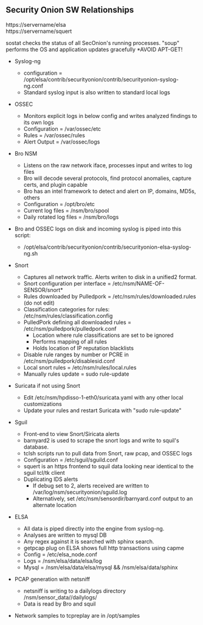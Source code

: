 ## Security Onion SW Relationships 

https://servername/elsa  
https://servername/squert  
  
sostat checks the status of all SecOnion's running processes. "soup" performs the OS and application updates gracefully *AVOID APT-GET!

* Syslog-ng
  * configuration = /opt/elsa/contrib/securityonion/contrib/securityonion-syslog-ng.conf
  * Standard syslog input is also written to standard local logs

* OSSEC 
  * Monitors explicit logs in below config and writes analyzed findings to its own logs
  * Configuration = /var/ossec/etc
  * Rules = /var/ossec/rules
  * Alert Output = /var/ossec/logs

* Bro NSM
  * Listens on the raw network iface, processes input and writes to log files
  * Bro will decode several protocols, find protocol anomalies, capture certs, and plugin capable
  * Bro has an intel framework to detect and alert on IP, domains, MD5s, others
  * Configuration = /opt/bro/etc
  * Current log files = /nsm/bro/spool
  * Daily rotated log files = /nsm/bro/logs

* Bro and OSSEC logs on disk and incoming syslog is piped into this script:   
    * /opt/elsa/contrib/securityonion/contrib/securityonion-elsa-syslog-ng.sh

* Snort 
  * Captures all network traffic.  Alerts writen to disk in a unified2 format.
  * Snort configuration per interface = /etc/nsm/NAME-OF-SENSOR/snort*
  * Rules downloaded by Pulledpork = /etc/nsm/rules/downloaded.rules (do not edit)
  * Classification categories for rules: /etc/nsm/rules/classification.config
  * PulledPork defining all downloaded rules = /etc/nsm/pulledpork/pulledpork.conf
    * Location where rule classifications are set to be ignored  
    * Performs mapping of all rules  
    * Holds location of IP reputation blacklists
  * Disable rule ranges by number or PCRE in /etc/nsm/pulledpork/disablesid.conf
  * Local snort rules = /etc/nsm/rules/local.rules
  * Manually rules update = sudo rule-update
  
* Suricata  if not using Snort  
  * Edit /etc/nsm/hpdisso-1-eth0/suricata.yaml with any other local customizations  
  * Update your rules and restart Suricata with "sudo rule-update"  
  
* Sguil
  * Front-end to view Snort/Siricata alerts
  * barnyard2 is used to scrape the snort logs and write to squil's database.
  * tclsh scripts run to pull data from Snort, raw pcap, and OSSEC logs
  * Configuration = /etc/sguil/sguild.conf
  * squert is an https frontend to squil data looking near identical to the sguil tcl/tk client
  * Duplicating IDS alerts  
    * If debug set to 2, alerts received are written to /var/log/nsm/securityonion/sguild.log
    * Alternatively, set /etc/nsm/sensordir/barnyard.conf output to an alternate location

* ELSA
  * All data is piped directly into the engine from syslog-ng.
  * Analyses are written to mysql DB
  * Any regex against it is searched with sphinx search.
  * getpcap plug on ELSA shows full http transactions using capme
  * Config = /etc/elsa_node.conf
  * Logs   = /nsm/elsa/data/elsa/log
  * Mysql  = /nsm/elsa/data/elsa/mysql && /nsm/elsa/data/sphinx

* PCAP generation with netsniff
  * netsniff is writing to a dailylogs directory /nsm/sensor_data/<instance>/dailylogs/
  * Data is read by Bro and squil

* Network samples to tcpreplay are in /opt/samples
